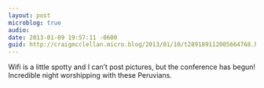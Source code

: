 ```yaml
---
layout: post
microblog: true
audio: 
date: 2013-01-09 19:57:11 -0600
guid: http://craigmcclellan.micro.blog/2013/01/10/t289189112005664768.html
---
```

Wifi is a little spotty and I can’t post pictures, but the conference has begun! Incredible night worshipping with these Peruvians.
